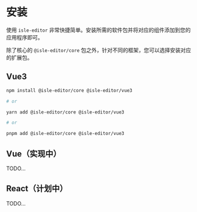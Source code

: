 # 安装

使用 `isle-editor` 非常快捷简单。安装所需的软件包并将对应的组件添加到您的应用程序即可。

除了核心的 `@isle-editor/core` 包之外，针对不同的框架，您可以选择安装对应的扩展包。

## Vue3

```bash
npm install @isle-editor/core @isle-editor/vue3

# or

yarn add @isle-editor/core @isle-editor/vue3

# or

pnpm add @isle-editor/core @isle-editor/vue3
```

## Vue（实现中）

TODO...

## React（计划中）

TODO...
